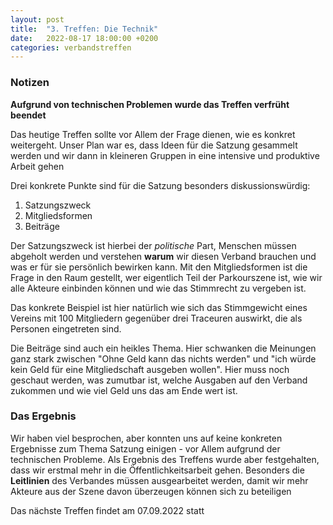 ```yaml
---
layout: post
title:  "3. Treffen: Die Technik"
date:   2022-08-17 18:00:00 +0200
categories: verbandstreffen
---
```

### Notizen 

**Aufgrund von technischen Problemen wurde das Treffen verfrüht beendet**

Das heutige Treffen sollte vor Allem der Frage dienen, wie es konkret weitergeht. Unser Plan war es, dass
Ideen für die Satzung gesammelt werden und wir dann in kleineren Gruppen in eine intensive und produktive Arbeit gehen

Drei konkrete Punkte sind für die Satzung besonders diskussionswürdig: 

1. Satzungszweck
2. Mitgliedsformen
3. Beiträge

Der Satzungszweck ist hierbei der _politische_ Part, Menschen müssen abgeholt werden und verstehen **warum** wir diesen
Verband brauchen und was er für sie persönlich bewirken kann. Mit den Mitgliedsformen ist die Frage in den Raum gestellt,
wer eigentlich Teil der Parkourszene ist, wie wir alle Akteure einbinden können und wie das Stimmrecht zu vergeben ist.

Das konkrete Beispiel ist hier natürlich wie sich das Stimmgewicht eines Vereins mit 100 Mitgliedern gegenüber drei Traceuren
auswirkt, die als Personen eingetreten sind.

Die Beiträge sind auch ein heikles Thema. Hier schwanken die Meinungen ganz stark zwischen "Ohne Geld kann das nichts werden" und
"ich würde kein Geld für eine Mitgliedschaft ausgeben wollen". Hier muss noch geschaut werden, was zumutbar ist, welche Ausgaben auf
den Verband zukommen und wie viel Geld uns das am Ende wert ist. 

### Das Ergebnis

Wir haben viel besprochen, aber konnten uns auf keine konkreten Ergebnisse zum Thema Satzung einigen - vor Allem aufgrund der technischen 
Probleme. Als Ergebnis des Treffens wurde aber festgehalten, dass wir erstmal mehr in die Öffentlichkeitsarbeit gehen.
Besonders die **Leitlinien** des Verbandes müssen ausgearbeitet werden, damit wir mehr Akteure aus der Szene davon überzeugen können sich
zu beteiligen

Das nächste Treffen findet am 07.09.2022 statt


